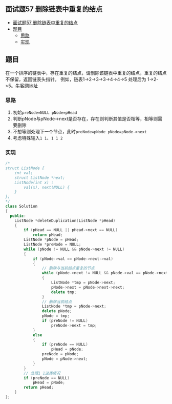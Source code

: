 ## 面试题57 删除链表中重复的结点

<!-- TOC -->

- [面试题57 删除链表中重复的结点](#面试题57-删除链表中重复的结点)
- [题目](#题目)
    - [思路](#思路)
    - [实现](#实现)

<!-- /TOC -->

## 题目

在一个排序的链表中，存在重复的结点，请删除该链表中重复的结点，重复的结点不保留，返回链表头指针。 例如，链表1->2->3->3->4->4->5 处理后为 1->2->5。[牛客网地址][url]

### 思路
1. 初始`preNode=NULL pNode=pHead`
2. 判断pNode与pNode->next是否存在，存在则判断其值是否相等，相等则需要删除
3. 不想等则处理下一个节点，此时`preNode=pNode pNode=pNode->next`
4. 考虑特殊输入`1 1`、`1 1 2`
 
### 实现

```cpp
/*
struct ListNode {
    int val;
    struct ListNode *next;
    ListNode(int x) :
        val(x), next(NULL) {
    }
};
*/
class Solution
{
  public:
    ListNode *deleteDuplication(ListNode *pHead)
    {
        if (pHead == NULL || pHead->next == NULL)
            return pHead;
        ListNode *pNode = pHead;
        ListNode *preNode = NULL;
        while (pNode != NULL && pNode->next != NULL)
        {
            if (pNode->val == pNode->next->val)
            {
                // 删除与当前结点重复的节点
                while (pNode->next != NULL && pNode->val == pNode->next->val)
                {
                    ListNode *tmp = pNode->next;
                    pNode->next = pNode->next->next;
                    delete tmp;
                }
                // 删除当前结点
                ListNode *tmp = pNode->next;
                delete pNode;
                pNode = tmp;
                if (preNode != NULL)
                    preNode->next = tmp;
            }
            else
            {
                if (preNode == NULL)
                    pHead = pNode;
                preNode = pNode;
                pNode = pNode->next;
            }
        }
        // 处理1 1这类情况
        if (preNode == NULL)
            pHead = pNode;
        return pHead;
    }
};
``` 
[url]:https://www.nowcoder.com/practice/fc533c45b73a41b0b44ccba763f866ef?tpId=13&tqId=11209&rp=3&ru=/ta/coding-interviews&qru=/ta/coding-interviews/question-ranking